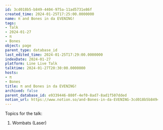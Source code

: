 ```yaml
---
id: 3cd018b5-b849-4404-975a-11ad5731e86f
created_time: 2024-01-25T17:25:00.0000000
name: π and Bones in da EVENING!
tags:
- Talk
- 2024-01-27
- π
- Bones
object: page
parent_type: database_id
last_edited_time: 2024-01-25T17:29:00.0000000
indexDate: 2024-01-27
platform: Line Live Talk
talktime: 2024-01-27T20:30:00.0000000
hosts:
- π
- Bones
title: π and Bones in da EVENING!
archived: false
parent_database_id: e9339446-880f-4ef0-8ad7-8ad1f507dded
notion_url: https://www.notion.so/and-Bones-in-da-EVENING-3cd018b5b8494404975a11ad5731e86f
---
```


Topics for the talk:
1. Wombats (Laser)

























